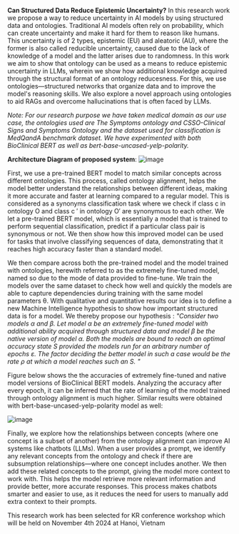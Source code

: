**Can Structured Data Reduce Epistemic Uncertainty?**
In this research work we propose a way to reduce uncertainty in AI models by using structured data and ontologies. Traditional AI models often rely on probability, which can create uncertainty and make it hard for them to reason like humans. This uncertainty is of 2 types, epistemic (EU) and aleatoric (AU), where the former is also called reducible uncertainty, caused due to the lack of knowledge of a model and the latter arises due to randomness. In this work we aim to show that ontology can be used as a means to reduce epistemic uncertainty in LLMs, wherein we show how additional knowledge acquired through the structural format of an ontology reducesness. For this, we use ontologies—structured networks that organize data and to improve the model's reasoning skills. We also explore a novel approach using ontologies to aid RAGs and overcome hallucinations that is often faced by LLMs.


_Note: For our research purpose we have taken medical domain as our use case, the ontologies used are The Symptoms ontology and CSSO-Clinical Signs and Symptoms Ontology and the dataset used for classification is MedQandA benchmark dataset. We have experimented with both BioClinical BERT as well as bert-base-uncased-yelp-polarity._


**Architecture Diagram of proposed system**:
![image](https://github.com/user-attachments/assets/eec5eab6-859a-44d2-b871-2f827ab4d496)


First, we use a pre-trained BERT model to match similar concepts across different ontologies. This process, called ontology alignment, helps the model better understand the relationships between different ideas, making it more accurate and faster at learning compared to a regular model. This is considered as a synonyms classification task where we check if class c in ontology O and class c ′ in ontology O′ are synonymous to each other. We let a pre-trained BERT model, which is essentially a model that is trained to perform sequential classification, predict if a particular class pair is synonymous or not. We then show how this improved model can be used for tasks that involve classifying sequences of data, demonstrating that it reaches high accuracy faster than a standard model. 

We then compare across both the pre-trained model and the model trained with ontologies, herewith referred to as the extremely fine-tuned model, named so due to the mode of data provided to fine-tune. We train the models over the same dataset to check how well and quickly the models are able to capture dependencies during training with the 
same model parameters θ. With qualitative and quantitative results our idea is to define a new Machine Intelligence hypothesis to show how important structured data is for a model. We thereby propose our hypothesis : 
_"Consider two models α and β. Let model α be an extremely fine-tuned model with additional ability acquired through structured data and model β be the native version of model α. Both the models are bound to reach an optimal accuracy state S provided the models run for an arbitrary number of epochs ε. The factor deciding the better model in such a case would be the rate ρ at which a model reaches such an S. "_

Figure below shows the the accuracies of extremely fine-tuned and native model versions of BioClinical BERT models. Analyzing the accuracy after every epoch, it can be inferred that the rate of learning of the model trained through ontology alignment is much higher. Similar results were obtained with bert-base-uncased-yelp-polarity model as well:

![image](https://github.com/user-attachments/assets/2468e697-c5ab-4d58-b61f-5c291eeb150e)


Finally, we explore how the relationships between concepts (where one concept is a subset of another) from the ontology alignment can improve AI systems like chatbots (LLMs). When a user provides a prompt, we identify any relevant concepts from the ontology and check if there are subsumption relationships—where one concept includes another. We then add these related concepts to the prompt, giving the model more context to work with. This helps the model retrieve more relevant information and provide better, more accurate responses. This process makes chatbots smarter and easier to use, as it reduces the need for users to manually add extra context to their prompts.

This research work has been selected for KR conference workshop which will be held on November 4th 2024 at Hanoi, Vietnam
